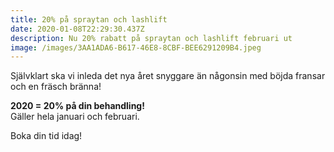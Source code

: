 ```yaml
---
title: 20% på spraytan och lashlift
date: 2020-01-08T22:29:30.437Z
description: Nu 20% rabatt på spraytan och lashlift februari ut
image: /images/3AA1ADA6-B617-46E8-8CBF-BEE6291209B4.jpeg
---
```

Självklart ska vi inleda det nya året snyggare än någonsin med böjda fransar och en fräsch bränna!

**2020 = 20% på din behandling!** \
Gäller hela januari och februari. 

Boka din tid idag!

